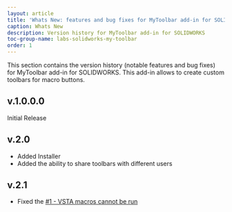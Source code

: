 ```yaml
---
layout: article
title: 'Whats New: features and bug fixes for MyToolbar add-in for SOLIDWORKS'
caption: Whats New
description: Version history for MyToolbar add-in for SOLIDWORKS
toc-group-name: labs-solidworks-my-toolbar
order: 1
---
```

This section contains the version history (notable features and bug fixes) for MyToolbar add-in for SOLIDWORKS. This add-in allows to create custom toolbars for macro buttons.

## v.1.0.0.0

Initial Release

## v.2.0

* Added Installer
* Added the ability to share toolbars with different users

## v.2.1

* Fixed the [#1 - VSTA macros cannot be run](https://github.com/codestackdev/my-toolbar/issues/1)
